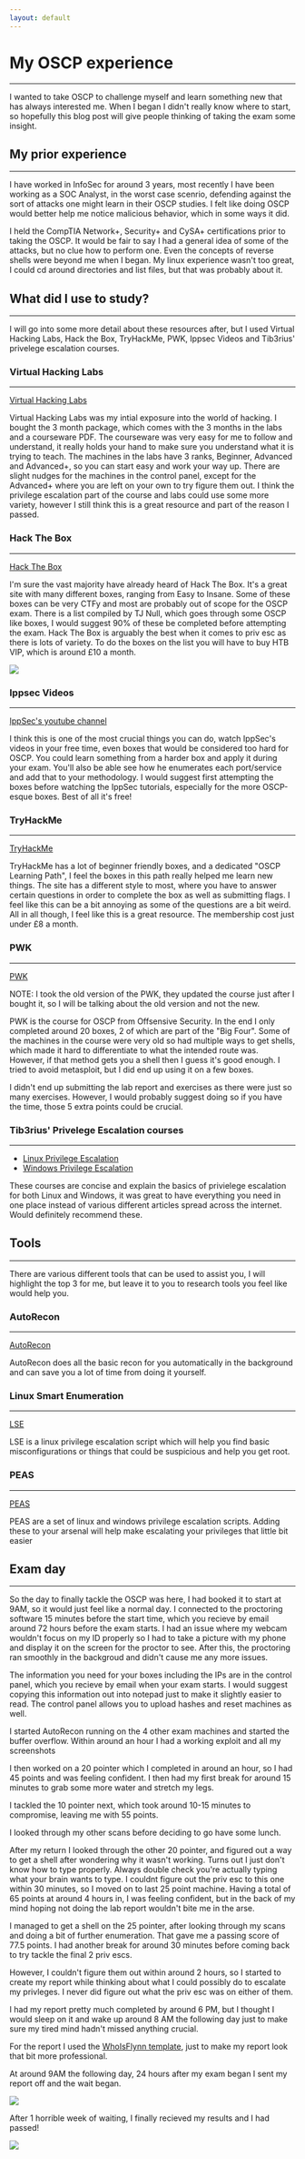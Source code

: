 ```yaml
---
layout: default
---
```


# My OSCP experience
<hr />

I wanted to take OSCP to challenge myself and learn something new that has always interested me. When I began I didn't really know where to start, so hopefully this blog post will give people thinking of taking the exam some insight.

## My prior experience
<hr />

I have worked in InfoSec for around 3 years, most recently I have been working as a SOC Analyst, in the worst case scenrio, defending against the sort of attacks one might learn in their OSCP studies. I felt like doing OSCP would better help me notice malicious behavior, which in some ways it did. 

I held the CompTIA Network+, Security+ and CySA+ certifications prior to taking the OSCP. It would be fair to say I had a general idea of some of the attacks, but no clue how to perform one. Even the concepts of reverse shells were beyond me when I began. My linux experience wasn't too great, I could cd around directories and list files, but that was probably about it. 

## What did I use to study?
<hr />

I will go into some more detail about these resources after, but I used Virtual Hacking Labs, Hack the Box, TryHackMe, PWK, Ippsec Videos and Tib3rius' privelege escalation courses.

### Virtual Hacking Labs
<hr />

<a href="https://www.virtualhackinglabs.com/">Virtual Hacking Labs</a>

Virtual Hacking Labs was my intial exposure into the world of hacking. I bought the 3 month package, which comes with the 3 months in the labs and a courseware PDF. The courseware was very easy for me to follow and understand, it really holds your hand to make sure you understand what it is trying to teach. The machines in the labs have 3 ranks, Beginner, Advanced and Advanced+, so you can start easy and work your way up. There are slight nudges for the machines in the control panel, except for the Advanced+ where you are left on your own to try figure them out. I think the privilege escalation part of the course and labs could use some more variety, however I still think this is a great resource and part of the reason I passed.

### Hack The Box
<hr />

<a href="https://www.hackthebox.eu/">Hack The Box</a>

I'm sure the vast majority have already heard of Hack The Box. It's a great site with many different boxes, ranging from Easy to Insane. Some of these boxes can be very CTFy and most are probably out of scope for the OSCP exam. There is a list compiled by TJ Null, which goes through some OSCP like boxes, I would suggest 90% of these be completed before attempting the exam. Hack The Box is arguably the best when it comes to priv esc as there is lots of variety. To do the boxes on the list you will have to buy HTB VIP, which is around £10 a month.

<img src="/assets/images/oscp_list.jpg"/>

### Ippsec Videos
<hr />

<a href="https://www.youtube.com/channel/UCa6eh7gCkpPo5XXUDfygQQA">IppSec's youtube channel</a>

I think this is one of the most crucial things you can do, watch IppSec's videos in your free time, even boxes that would be considered too hard for OSCP. You could learn something from a harder box and apply it during your exam. You'll also be able see how he enumerates each port/service and add that to your methodology. I would suggest first attempting the boxes before watching the IppSec tutorials, especially for the more OSCP-esque boxes. Best of all it's free!

### TryHackMe
<hr />

<a href="https://tryhackme.com/">TryHackMe</a>

TryHackMe has a lot of beginner friendly boxes, and a dedicated "OSCP Learning Path", I feel the boxes in this path really helped me learn new things. The site has a different style to most, where you have to answer certain questions in order to complete the box as well as submitting flags. I feel like this can be a bit annoying as some of the questions are a bit weird. All in all though, I feel like this is a great resource. The membership cost just under £8 a month. 

### PWK
<hr />

<a href="https://www.offensive-security.com/pwk-oscp/">PWK</a>

NOTE: I took the old version of the PWK, they updated the course just after I bought it, so I will be talking about the old version and not the new. 

PWK is the course for OSCP from Offsensive Security. In the end I only completed around 20 boxes, 2 of which are part of the "Big Four". Some of the machines in the course were very old so had multiple ways to get shells, which made it hard to differentiate to what the intended route was. However, if that method gets you a shell then I guess it's good enough. I tried to avoid metasploit, but I did end up using it on a few boxes. 

I didn't end up submitting the lab report and exercises as there were just so many exercises. However, I would probably suggest doing so if you have the time, those 5 extra points could be crucial. 

### Tib3rius' Privelege Escalation courses
<hr />

<ul>
  <li><a href="https://www.udemy.com/course/linux-privilege-escalation/?referralCode=0B0B7AA1E52B4B7F4C06">Linux Privilege Escalation</a></li>
  <li><a href="https://www.udemy.com/course/windows-privilege-escalation/?referralCode=9A533B41ECB74227E574">Windows Privilege Escalation</a></li>
</ul>

These courses are concise and explain the basics of privielege escalation for both Linux and Windows, it was great to have everything you need in one place instead of various different articles spread across the internet. Would definitely recommend these.

## Tools
<hr />

There are various different tools that can be used to assist you, I will highlight the top 3 for me, but leave it to you to research tools you feel like would help you. 

### AutoRecon
<hr />

<a href="https://github.com/Tib3rius/AutoRecon">AutoRecon</a>

AutoRecon does all the basic recon for you automatically in the background and can save you a lot of time from doing it yourself.

### Linux Smart Enumeration
<hr />

<a href="https://github.com/diego-treitos/linux-smart-enumeration">LSE</a>

LSE is a linux privilege escalation script which will help you find basic misconfigurations or things that could be suspicious and help you get root. 

### PEAS
<hr />

<a href="https://github.com/carlospolop/privilege-escalation-awesome-scripts-suite">PEAS</a>

PEAS are a set of linux and windows privilege escalation scripts. Adding these to your arsenal will help make escalating your privileges that little bit easier

## Exam day
<hr />

So the day to finally tackle the OSCP was here, I had booked it to start at 9AM, so it would just feel like a normal day. I connected to the proctoring software 15 minutes before the start time, which you recieve by email around 72 hours before the exam starts. I had an issue where my webcam wouldn't focus on my ID properly so I had to take a picture with my phone and display it on the screen for the proctor to see. After this, the proctoring ran smoothly in the backgroud and didn't cause me any more issues. 

The information you need for your boxes including the IPs are in the control panel, which you recieve by email when your exam starts. I would suggest copying this information out into notepad just to make it slightly easier to read. The control panel allows you to upload hashes and reset machines as well. 

I started AutoRecon running on the 4 other exam machines and started the buffer overflow. Within around an hour I had a working exploit and all my screenshots 

I then worked on a 20 pointer which I completed in around an hour, so I had 45 points and was feeling confident. I then had my first break for around 15 minutes to grab some more water and stretch my legs. 

I tackled the 10 pointer next, which took around 10-15 minutes to compromise, leaving me with 55 points. 

I looked through my other scans before deciding to go have some lunch. 

After my return I looked through the other 20 pointer, and figured out a way to get a shell after wondering why it wasn't working. Turns out I just don't know how to type properly. Always double check you're actually typing what your brain wants to type. I couldnt figure out the priv esc to this one within 30 minutes, so I moved on to last 25 point machine. Having a total of 65 points at around 4 hours in, I was feeling confident, but in the back of my mind hoping not doing the lab report wouldn't bite me in the arse. 

I managed to get a shell on the 25 pointer, after looking through my scans and doing a bit of further enumeration. That gave me a passing score of 77.5 points. I had another break for around 30 minutes before coming back to try tackle the final 2 priv escs. 

However, I couldn't figure them out within around 2 hours, so I started to create my report while thinking about what I could possibly do to escalate my privleges. I never did figure out what the priv esc was on either of them. 

I had my report pretty much completed by around 6 PM, but I thought I would sleep on it and wake up around 8 AM the following day just to make sure my tired mind hadn't missed anything crucial. 

For the report I used the 
<a href="https://github.com/whoisflynn/OSCP-Exam-Report-Template">WhoIsFlynn template</a>, just to make my report look that bit more professional. 

At around 9AM the following day, 24 hours after my exam began I sent my report off and the wait began. 

<img src="/assets/images/1weeklater.jpg"/>

After 1 horrible week of waiting, I finally recieved my results and I had passed! 

<img src="/assets/images/oscppasspng.png"/>





